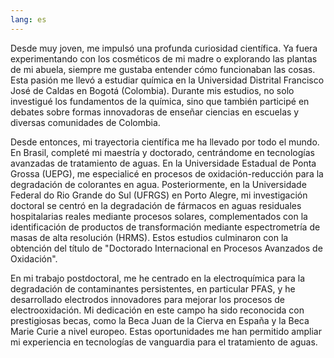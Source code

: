 ```yaml
---
lang: es
---
```


Desde muy joven, me impulsó una profunda curiosidad científica. Ya fuera experimentando con los cosméticos de mi madre o explorando las plantas de mi abuela, siempre me gustaba entender cómo funcionaban las cosas. Esta pasión me llevó a estudiar química en la Universidad Distrital Francisco José de Caldas en Bogotá (Colombia). Durante mis estudios, no solo investigué los fundamentos de la química, sino que también participé en debates sobre formas innovadoras de enseñar ciencias en escuelas y diversas comunidades de Colombia.

Desde entonces, mi trayectoria científica me ha llevado por todo el mundo. En Brasil, completé mi maestría y doctorado, centrándome en tecnologías avanzadas de tratamiento de aguas. En la Universidade Estadual de Ponta Grossa (UEPG), me especialicé en procesos de oxidación-reducción para la degradación de colorantes en agua. Posteriormente, en la Universidade Federal do Rio Grande do Sul (UFRGS) en Porto Alegre, mi investigación doctoral se centró en la degradación de fármacos en aguas residuales hospitalarias reales mediante procesos solares, complementados con la identificación de productos de transformación mediante espectrometría de masas de alta resolución (HRMS). Estos estudios culminaron con la obtención del título de "Doctorado Internacional en Procesos Avanzados de Oxidación".

En mi trabajo postdoctoral, me he centrado en la electroquímica para la degradación de contaminantes persistentes, en particular PFAS, y he desarrollado electrodos innovadores para mejorar los procesos de electrooxidación. Mi dedicación en este campo ha sido reconocida con prestigiosas becas, como la Beca Juan de la Cierva en España y la Beca Marie Curie a nivel europeo. Estas oportunidades me han permitido ampliar mi experiencia en tecnologías de vanguardia para el tratamiento de aguas.

